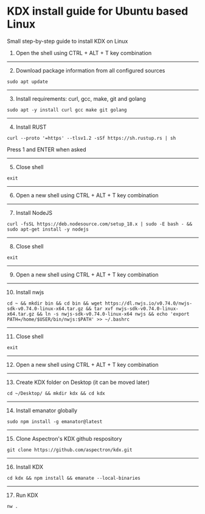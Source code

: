 
# KDX install guide for Ubuntu based Linux

Small step-by-step guide to install KDX on Linux


1. Open the shell using CTRL + ALT + T key combination

---

2. Download package information from all configured sources
```
sudo apt update
```

---

3. Install requirements: curl, gcc, make, git and golang
```
sudo apt -y install curl gcc make git golang
```

---

4. Install RUST
```
curl --proto '=https' --tlsv1.2 -sSf https://sh.rustup.rs | sh 
```
Press 1 and ENTER when asked

---

5. Close shell
```
exit
```

---

6. Open a new shell using CTRL + ALT + T key combination

---

7. Install NodeJS
```
curl -fsSL https://deb.nodesource.com/setup_18.x | sudo -E bash - && sudo apt-get install -y nodejs
```

---

8. Close shell
```
exit
```

---

9. Open a new shell using CTRL + ALT + T key combination

---

10. Install nwjs
```
cd ~ && mkdir bin && cd bin && wget https://dl.nwjs.io/v0.74.0/nwjs-sdk-v0.74.0-linux-x64.tar.gz && tar xvf nwjs-sdk-v0.74.0-linux-x64.tar.gz && ln -s nwjs-sdk-v0.74.0-linux-x64 nwjs && echo 'export PATH=/home/$USER/bin/nwjs:$PATH' >> ~/.bashrc
```

---

11. Close shell
```
exit
```

---

12. Open a new shell using CTRL + ALT + T key combination

---

13. Create KDX folder on Desktop (it can be moved later)
```
cd ~/Desktop/ && mkdir kdx && cd kdx
```

---

14. Install emanator globally
```
sudo npm install -g emanator@latest
```

---

15. Clone Aspectron's KDX github respository
```
git clone https://github.com/aspectron/kdx.git
```

---

16. Install KDX
```
cd kdx && npm install && emanate --local-binaries
```

---

17. Run KDX
```
nw . 
```
